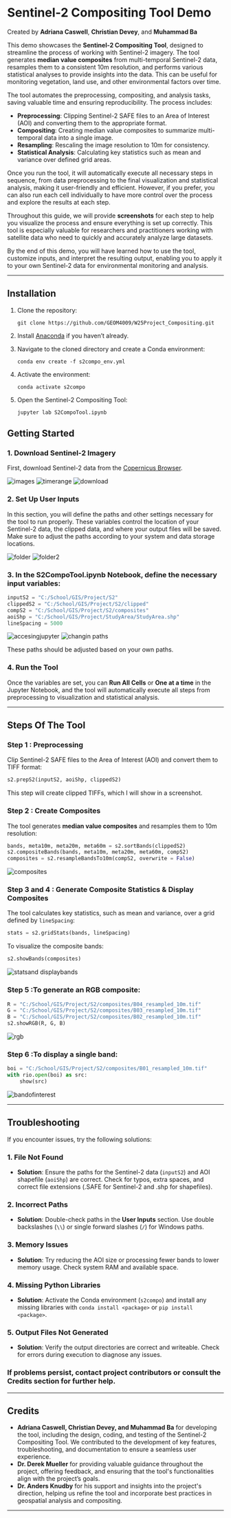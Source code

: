 # Sentinel-2 Compositing Tool Demo

Created by **Adriana Caswell**, **Christian Devey**, and **Muhammad Ba**

This demo showcases the **Sentinel-2 Compositing Tool**, designed to streamline the process of working with Sentinel-2 imagery. The tool generates **median value composites** from multi-temporal Sentinel-2 data, resamples them to a consistent 10m resolution, and performs various statistical analyses to provide insights into the data. This can be useful for monitoring vegetation, land use, and other environmental factors over time.

The tool automates the preprocessing, compositing, and analysis tasks, saving valuable time and ensuring reproducibility. The process includes:
- **Preprocessing**: Clipping Sentinel-2 SAFE files to an Area of Interest (AOI) and converting them to the appropriate format.
- **Compositing**: Creating median value composites to summarize multi-temporal data into a single image.
- **Resampling**: Rescaling the image resolution to 10m for consistency.
- **Statistical Analysis**: Calculating key statistics such as mean and variance over defined grid areas.

Once you run the tool, it will automatically execute all necessary steps in sequence, from data preprocessing to the final visualization and statistical analysis, making it user-friendly and efficient. However, if you prefer, you can also run each cell individually to have more control over the process and explore the results at each step. 

Throughout this guide, we will provide **screenshots** for each step to help you visualize the process and ensure everything is set up correctly. This tool is especially valuable for researchers and practitioners working with satellite data who need to quickly and accurately analyze large datasets.

By the end of this demo, you will have learned how to use the tool, customize inputs, and interpret the resulting output, enabling you to apply it to your own Sentinel-2 data for environmental monitoring and analysis.

---

## Installation

1. Clone the repository:
   ```
   git clone https://github.com/GEOM4009/W25Project_Compositing.git
   ```

2. Install [Anaconda](https://www.anaconda.com/download#Downloads) if you haven’t already.

3. Navigate to the cloned directory and create a Conda environment:
   ```
   conda env create -f s2compo_env.yml
   ```

4. Activate the environment:
   ```
   conda activate s2compo
   ```

5. Open the Sentinel-2 Compositing Tool:
   ```
   jupyter lab S2CompoTool.ipynb
   ```




## Getting Started

### 1. Download Sentinel-2 Imagery
First, download Sentinel-2 data from the [Copernicus Browser](https://dataspace.copernicus.eu/explore-data/data-collections/sentinel-data/sentinel-2).

![images](https://github.com/user-attachments/assets/47acc881-d5f6-4048-a8f9-b6f2c8b8d9ae)
![timerange](https://github.com/user-attachments/assets/7700e50c-e37d-41db-bb5c-f702fa214c53)
![download](https://github.com/user-attachments/assets/853c0d2c-f1d5-4548-8e7e-ef6b60a57b24)



### 2. Set Up User Inputs
In this section, you will define the paths and other settings necessary for the tool to run properly. These variables control the location of your Sentinel-2 data, the clipped data, and where your output files will be saved. Make sure to adjust the paths according to your system and data storage locations.


![folder](https://github.com/user-attachments/assets/9ab84e2a-6577-467a-bf71-6ed1dc5a3a52)
![folder2](https://github.com/user-attachments/assets/1d9faa0e-d569-4782-93c6-12be58fc9e21)
### 3. In the **S2CompoTool.ipynb Notebook**, define the necessary input variables:

```python
inputS2 = "C:/School/GIS/Project/S2"
clippedS2 = "C:/School/GIS/Project/S2/clipped"
compS2 = "C:/School/GIS/Project/S2/composites"
aoiShp = "C:/School/GIS/Project/StudyArea/StudyArea.shp"
lineSpacing = 5000
```
![accesingjupyter](https://github.com/user-attachments/assets/5faab658-0855-4683-9a1f-122b5ea61fea)
![changin paths](https://github.com/user-attachments/assets/b9593e62-4cfb-40da-b1ba-39a435fcad00)



These paths should be adjusted based on your own paths.

### 4. Run the Tool
Once the variables are set, you can **Run All Cells** or **One at a time** in the Jupyter Notebook, and the tool will automatically execute all steps from preprocessing to visualization and statistical analysis.

---

## Steps Of The Tool

### Step 1 : Preprocessing
Clip Sentinel-2 SAFE files to the Area of Interest (AOI) and convert them to TIFF format:
```python
s2.prepS2(inputS2, aoiShp, clippedS2)
```
This step will create clipped TIFFs, which I will show in a screenshot.

### Step 2 : Create Composites
The tool generates **median value composites** and resamples them to 10m resolution:
```python
bands, meta10m, meta20m, meta60m = s2.sortBands(clippedS2)
s2.compositeBands(bands, meta10m, meta20m, meta60m, compS2)
composites = s2.resampleBandsTo10m(compS2, overwrite = False)
```
![composites](https://github.com/user-attachments/assets/86f8ef4b-fcf7-4011-8538-d3f5987f7228)


### Step 3 and 4 : Generate Composite Statistics & Display Composites
The tool calculates key statistics, such as mean and variance, over a grid defined by `lineSpacing`:
```python
stats = s2.gridStats(bands, lineSpacing)
```
To visualize the composite bands:
```python
s2.showBands(composites)
```
![statsand displaybands](https://github.com/user-attachments/assets/095e995c-5907-4607-ad43-4d1f2b7875a0)

### Step 5 :To generate an RGB composite:
```python
R = "C:/School/GIS/Project/S2/composites/B04_resampled_10m.tif"
G = "C:/School/GIS/Project/S2/composites/B03_resampled_10m.tif"
B = "C:/School/GIS/Project/S2/composites/B02_resampled_10m.tif"
s2.showRGB(R, G, B)
```
![rgb](https://github.com/user-attachments/assets/528aeea9-bcb2-495f-82ed-9a6d1d0c72e3)
### Step 6 :To display a single band:
```python
boi = "C:/School/GIS/Project/S2/composites/B01_resampled_10m.tif"
with rio.open(boi) as src:
    show(src)
```
![bandofinterest](https://github.com/user-attachments/assets/714b19d3-e948-4069-826e-7b7182bca7b2)



---
## Troubleshooting

If you encounter issues, try the following solutions:

### 1. **File Not Found**
   - **Solution**: Ensure the paths for the Sentinel-2 data (`inputS2`) and AOI shapefile (`aoiShp`) are correct. Check for typos, extra spaces, and correct file extensions (.SAFE for Sentinel-2 and .shp for shapefiles).

### 2. **Incorrect Paths**
   - **Solution**: Double-check paths in the **User Inputs** section. Use double backslashes (`\\`) or single forward slashes (`/`) for Windows paths.

### 3. **Memory Issues**
   - **Solution**: Try reducing the AOI size or processing fewer bands to lower memory usage. Check system RAM and available space.

### 4. **Missing Python Libraries**
   - **Solution**: Activate the Conda environment (`s2compo`) and install any missing libraries with `conda install <package>` or `pip install <package>`.

### 5. **Output Files Not Generated**
   - **Solution**: Verify the output directories are correct and writeable. Check for errors during execution to diagnose any issues.


### If problems persist, contact project contributors or consult the **Credits** section for further help.

---

## Credits
- **Adriana Caswell, Christian Devey, and Muhammad Ba** for developing the tool, including the design, coding, and testing of the Sentinel-2 Compositing Tool. We contributed to the development of key features, troubleshooting, and documentation to ensure a seamless user experience.
- **Dr. Derek Mueller** for providing valuable guidance throughout the project, offering feedback, and ensuring that the tool's functionalities align with the project’s goals.
- **Dr. Anders Knudby** for his support and insights into the project's direction, helping us refine the tool and incorporate best practices in geospatial analysis and compositing.

---



